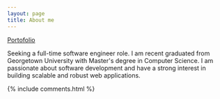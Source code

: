 ```yaml
---
layout: page
title: About me 
---
```


[Portofolio](https://chriszzhong.github.io/Portfolio/)

Seeking a full-time software engineer role. I am recent graduated from Georgetown University with Master's degree in Computer Science. I am passionate about software development and have a strong interest in building scalable and robust web applications.

{% include comments.html %}

